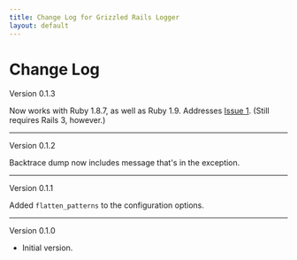 ```yaml
---
title: Change Log for Grizzled Rails Logger
layout: default
---
```


# Change Log

Version 0.1.3

Now works with Ruby 1.8.7, as well as Ruby 1.9. Addresses [Issue 1][issue1].
(Still requires Rails 3, however.)

[issue1]: https://github.com/bmc/grizzled-rails-logger/issues/1

---

Version 0.1.2

Backtrace dump now includes message that's in the exception.

---

Version 0.1.1

Added `flatten_patterns` to the configuration options.

---

Version 0.1.0

* Initial version.
